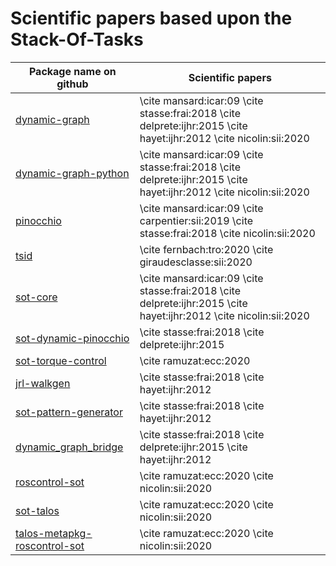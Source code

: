 # Scientific papers based upon the Stack-Of-Tasks

Package name on github | Scientific papers
-----------------------|-----------------
[dynamic-graph](https://github.com/stack-of-tasks/dynamic-graph) | \cite mansard:icar:09 \cite stasse:frai:2018 \cite delprete:ijhr:2015 \cite hayet:ijhr:2012  \cite nicolin:sii:2020
[dynamic-graph-python](https://github.com/stack-of-tasks/dynamic-graph-python) | \cite mansard:icar:09 \cite stasse:frai:2018 \cite delprete:ijhr:2015 \cite hayet:ijhr:2012 \cite nicolin:sii:2020
[pinocchio](https://github.com/stack-of-tasks/pinocchio) | \cite mansard:icar:09 \cite carpentier:sii:2019 \cite stasse:frai:2018   \cite nicolin:sii:2020
[tsid](https://github.com/stack-of-tasks/tsid) | \cite fernbach:tro:2020 \cite giraudesclasse:sii:2020
[sot-core](https://github.com/stack-of-tasks/sot-core) | \cite mansard:icar:09 \cite stasse:frai:2018 \cite delprete:ijhr:2015 \cite hayet:ijhr:2012 \cite nicolin:sii:2020
[sot-dynamic-pinocchio](https://github.com/stack-of-tasks/sot-dynamic-pinocchio) | \cite stasse:frai:2018 \cite delprete:ijhr:2015 
[sot-torque-control](https://github.com/stack-of-tasks/sot-torque-control) | \cite ramuzat:ecc:2020
[jrl-walkgen](https://github.com/stack-of-tasks/jrl-walkgen) | \cite stasse:frai:2018 \cite hayet:ijhr:2012 
[sot-pattern-generator](https://github.com/stack-of-tasks/sot-pattern-generator) | \cite stasse:frai:2018 \cite hayet:ijhr:2012
[dynamic_graph_bridge](https://github.com/stack-of-tasks/dynamic_graph_bridge) |  \cite stasse:frai:2018 \cite delprete:ijhr:2015 \cite hayet:ijhr:2012
[roscontrol-sot](https://github.com/stack-of-tasks/roscontrol_sot) | \cite ramuzat:ecc:2020 \cite nicolin:sii:2020
[sot-talos](https://github.com/stack-of-tasks/sot-talos) |  \cite ramuzat:ecc:2020 \cite nicolin:sii:2020
[talos-metapkg-roscontrol-sot](https://github.com/stack-of-tasks/talos_metapkg_roscontrol_sot) | \cite ramuzat:ecc:2020 \cite nicolin:sii:2020





